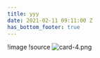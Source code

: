 ```yaml
---
title: yyy
date: 2021-02-11 09:11:00 Z
has_bottom_footer: true
---
```


!image
!source ![card-4.png](/uploads/card-4.png)